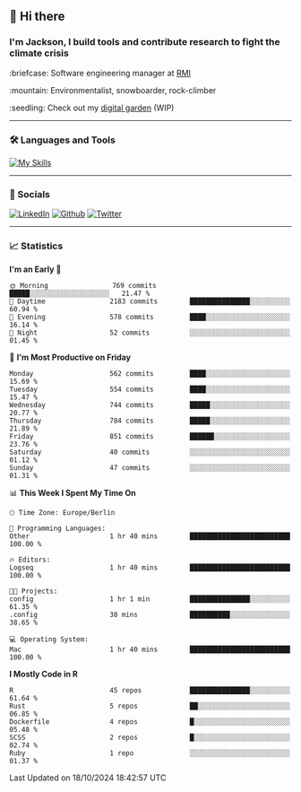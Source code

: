## :wave: Hi there
### I'm Jackson, I build tools and contribute research to fight the climate crisis
<p> :briefcase: Software engineering manager at <a href="https://rmi.org/" alt="RMI">RMI</a></p>
<p> :mountain: Environmentalist, snowboarder, rock-climber</p>
<p> :seedling: Check out my <a href="https://jdhoffa.github.io/" alt="digital garden">digital garden</a> (WIP) </p>

---

### :hammer_and_wrench: Languages and Tools

[![My Skills](https://skillicons.dev/icons?i=r,python,rust,docker,svelte,js,neovim,azure,postgresql,kubernetes,html,css&perline=6&theme=dark)](https://skillicons.dev)

---

### :iphone: Socials

[![LinkedIn](https://skillicons.dev/icons?i=linkedin&theme=dark)](https://www.linkedin.com/in/jackson-hoffart/) 
[![Github](https://skillicons.dev/icons?i=github&theme=dark)](https://github.com/jdhoffa) 
[![Twitter](https://skillicons.dev/icons?i=twitter&theme=dark)](https://twitter.com/jdhoffart) 

---

### :chart_with_upwards_trend: Statistics

 
<!--START_SECTION:waka-->
**I'm an Early 🐤** 

```text
🌞 Morning                769 commits         █████░░░░░░░░░░░░░░░░░░░░   21.47 % 
🌆 Daytime                2183 commits        ███████████████░░░░░░░░░░   60.94 % 
🌃 Evening                578 commits         ████░░░░░░░░░░░░░░░░░░░░░   16.14 % 
🌙 Night                  52 commits          ░░░░░░░░░░░░░░░░░░░░░░░░░   01.45 % 
```
📅 **I'm Most Productive on Friday** 

```text
Monday                   562 commits         ████░░░░░░░░░░░░░░░░░░░░░   15.69 % 
Tuesday                  554 commits         ████░░░░░░░░░░░░░░░░░░░░░   15.47 % 
Wednesday                744 commits         █████░░░░░░░░░░░░░░░░░░░░   20.77 % 
Thursday                 784 commits         █████░░░░░░░░░░░░░░░░░░░░   21.89 % 
Friday                   851 commits         ██████░░░░░░░░░░░░░░░░░░░   23.76 % 
Saturday                 40 commits          ░░░░░░░░░░░░░░░░░░░░░░░░░   01.12 % 
Sunday                   47 commits          ░░░░░░░░░░░░░░░░░░░░░░░░░   01.31 % 
```


📊 **This Week I Spent My Time On** 

```text
🕑︎ Time Zone: Europe/Berlin

💬 Programming Languages: 
Other                    1 hr 40 mins        █████████████████████████   100.00 % 

🔥 Editors: 
Logseq                   1 hr 40 mins        █████████████████████████   100.00 % 

🐱‍💻 Projects: 
config                   1 hr 1 min          ███████████████░░░░░░░░░░   61.35 % 
.config                  38 mins             ██████████░░░░░░░░░░░░░░░   38.65 % 

💻 Operating System: 
Mac                      1 hr 40 mins        █████████████████████████   100.00 % 
```

**I Mostly Code in R** 

```text
R                        45 repos            ███████████████░░░░░░░░░░   61.64 % 
Rust                     5 repos             ██░░░░░░░░░░░░░░░░░░░░░░░   06.85 % 
Dockerfile               4 repos             █░░░░░░░░░░░░░░░░░░░░░░░░   05.48 % 
SCSS                     2 repos             █░░░░░░░░░░░░░░░░░░░░░░░░   02.74 % 
Ruby                     1 repo              ░░░░░░░░░░░░░░░░░░░░░░░░░   01.37 % 
```




 Last Updated on 18/10/2024 18:42:57 UTC
<!--END_SECTION:waka-->

